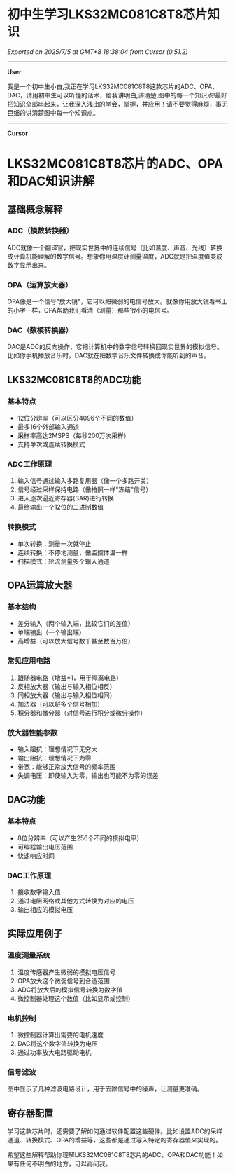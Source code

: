 # 初中生学习LKS32MC081C8T8芯片知识
_Exported on 2025/7/5 at GMT+8 18:38:04 from Cursor (0.51.2)_

---

**User**

我是一个初中生小白,我正在学习LKS32MC081C8T8这款芯片的ADC、OPA、DAC，请用初中生可以听懂的话术，给我讲明白,讲清楚,图中的每一个知识点!最好把知识全部串起来，让我深入浅出的学会，掌握，并应用！请不要觉得麻烦，事无巨细的讲清楚图中每一个知识点。

---

**Cursor**

# LKS32MC081C8T8芯片的ADC、OPA和DAC知识讲解

## 基础概念解释

### ADC（模数转换器）
ADC就像一个翻译官，把现实世界中的连续信号（比如温度、声音、光线）转换成计算机能理解的数字信号。想象你用温度计测量温度，ADC就是把温度值变成数字显示出来。

### OPA（运算放大器）
OPA像是一个信号"放大镜"，它可以把微弱的电信号放大。就像你用放大镜看书上的小字一样，OPA帮助我们看清（测量）那些很小的电信号。

### DAC（数模转换器）
DAC是ADC的反向操作，它把计算机中的数字信号转换回现实世界的模拟信号。比如你手机播放音乐时，DAC就在把数字音乐文件转换成你能听到的声音。

## LKS32MC081C8T8的ADC功能

### 基本特点
- 12位分辨率（可以区分4096个不同的数值）
- 最多16个外部输入通道
- 采样率高达2MSPS（每秒200万次采样）
- 支持单次或连续转换模式

### ADC工作原理
1. 输入信号通过输入多路复用器（像一个多路开关）
2. 信号经过采样保持电路（像拍照一样"冻结"信号）
3. 进入逐次逼近寄存器(SAR)进行转换
4. 最终输出一个12位的二进制数值

### 转换模式
- 单次转换：测量一次就停止
- 连续转换：不停地测量，像监控体温一样
- 扫描模式：轮流测量多个输入通道

## OPA运算放大器

### 基本结构
- 差分输入（两个输入端，比较它们的差值）
- 单端输出（一个输出端）
- 高增益（可以放大信号数千甚至数百万倍）

### 常见应用电路
1. 跟随器电路（增益=1，用于隔离电路）
2. 反相放大器（输出与输入相位相反）
3. 同相放大器（输出与输入相位相同）
4. 加法器（可以将多个信号相加）
5. 积分器和微分器（对信号进行积分或微分操作）

### 放大器性能参数
- 输入阻抗：理想情况下无穷大
- 输出阻抗：理想情况下为零
- 带宽：能够正常放大信号的频率范围
- 失调电压：即使输入为零，输出也可能不为零的误差

## DAC功能

### 基本特点
- 8位分辨率（可以产生256个不同的模拟电平）
- 可编程输出电压范围
- 快速响应时间

### DAC工作原理
1. 接收数字输入值
2. 通过电阻网络或其他方式转换为对应的电压
3. 输出相应的模拟电压

## 实际应用例子

### 温度测量系统
1. 温度传感器产生微弱的模拟电压信号
2. OPA放大这个微弱信号到合适范围
3. ADC将放大后的模拟信号转换为数字值
4. 微控制器处理这个数值（比如显示或控制）

### 电机控制
1. 微控制器计算出需要的电机速度
2. DAC将这个数字值转换为电压
3. 通过功率放大电路驱动电机

### 信号滤波
图中显示了几种滤波电路设计，用于去除信号中的噪声，让测量更准确。

## 寄存器配置

学习这款芯片时，还需要了解如何通过软件配置这些硬件。比如设置ADC的采样通道、转换模式、OPA的增益等，这些都是通过写入特定的寄存器值来实现的。

希望这些解释帮助你理解LKS32MC081C8T8芯片的ADC、OPA和DAC功能！如果有任何不明白的地方，可以再问我。

